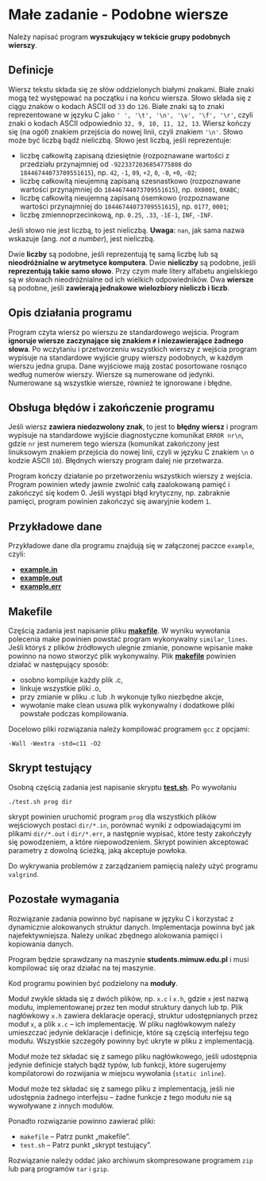 # Małe zadanie - Podobne wiersze

Należy napisać program **wyszukujący w tekście grupy podobnych wierszy**.

## Definicje

Wiersz tekstu składa się ze słów oddzielonych białymi znakami. Białe znaki mogą też występować na początku i na końcu wiersza. Słowo składa się z ciągu znaków o kodach ASCII od `33` do `126`. Białe znaki są to znaki reprezentowane w języku C jako `' ', '\t', '\n', '\v', '\f', '\r'`, czyli znaki o kodach ASCII odpowiednio `32, 9, 10, 11, 12, 13`. Wiersz kończy się (na ogół) znakiem przejścia do nowej linii, czyli znakiem `'\n'`. Słowo może być liczbą bądź nieliczbą. Słowo jest liczbą, jeśli reprezentuje:

- liczbę całkowitą zapisaną dziesiętnie (rozpoznawane wartości z przedziału przynajmniej od `-9223372036854775808` do `18446744073709551615`), np. `42`, `-1`, `09`, `+2`, `0`, `-0`, `+0`, `-02`;
- liczbę całkowitą nieujemną zapisaną szesnastkowo (rozpoznawane wartości przynajmniej do `18446744073709551615`), np. `0X0001`, `0XABC`;
- liczbę całkowitą nieujemną zapisaną ósemkowo (rozpoznawane wartości przynajmniej do `18446744073709551615`), np. `0177`, `0001`;
- liczbę zmiennoprzecinkową, np. `0.25`, `.33`, `-1E-1`, `INF`, `-INF`.

Jeśli słowo nie jest liczbą, to jest nieliczbą. **Uwaga**: `nan`, jak sama nazwa wskazuje (ang. *not a number*), jest nieliczbą.

Dwie **liczby** są podobne, jeśli reprezentują tę samą liczbę lub są **nieodróżnialne w arytmetyce komputera**. Dwie **nieliczby** są podobne, jeśli **reprezentują takie samo słowo**. Przy czym małe litery alfabetu angielskiego są w słowach nieodróżnialne od ich wielkich odpowiedników. Dwa **wiersze** są podobne, jeśli **zawierają jednakowe wielozbiory nieliczb i liczb**.

## Opis działania programu

Program czyta wiersz po wierszu ze standardowego wejścia. Program **ignoruje wiersze zaczynające się znakiem `#` i niezawierające żadnego słowa**. Po wczytaniu i przetworzeniu wszystkich wierszy z wejścia program wypisuje na standardowe wyjście grupy wierszy podobnych, w każdym wierszu jedna grupa. Dane wyjściowe mają zostać posortowane rosnąco według numerów wierszy. Wiersze są numerowane od jedynki. Numerowane są wszystkie wiersze, również te ignorowane i błędne.

## Obsługa błędów i zakończenie programu

Jeśli wiersz **zawiera niedozwolony znak**, to jest to **błędny wiersz** i program wypisuje na standardowe wyjście diagnostyczne komunikat `ERROR nr\n`, gdzie `nr` jest numerem tego wiersza (komunikat zakończony jest linuksowym znakiem przejścia do nowej linii, czyli w języku C znakiem `\n` o kodzie ASCII `10`). Błędnych wierszy program dalej nie przetwarza.

Program kończy działanie po przetworzeniu wszystkich wierszy z wejścia. Program powinien wtedy jawnie zwolnić całą zaalokowaną pamięć i zakończyć się kodem 0. Jeśli wystąpi błąd krytyczny, np. zabraknie pamięci, program powinien zakończyć się awaryjnie kodem `1`.

## Przykładowe dane

Przykładowe dane dla programu znajdują się w załączonej paczce `example`, czyli:
- [**example.in**](https://github.com/kfernandez31/IPP-1-Similar-Lines/blob/main/src/test/example.in)
- [**example.out**](https://github.com/kfernandez31/IPP-1-Similar-Lines/blob/main/src/test/example.out)
- [**example.err**](https://github.com/kfernandez31/IPP-1-Similar-Lines/blob/main/src/test/example.err)


## Makefile

Częścią zadania jest napisanie pliku [**makefile**](https://github.com/kfernandez31/IPP-1-Similar-Lines/blob/main/makefile). W wyniku wywołania polecenia make powinien powstać program wykonywalny `similar_lines`. Jeśli któryś z plików źródłowych ulegnie zmianie, ponowne wpisanie make powinno na nowo stworzyć plik wykonywalny. Plik [**makefile**](https://github.com/kfernandez31/IPP-1-Similar-Lines/blob/main/makefile) powinien działać w następujący sposób:

- osobno kompiluje każdy plik .c,
- linkuje wszystkie pliki .o,
- przy zmianie w pliku .c lub .h wykonuje tylko niezbędne akcje,
- wywołanie make clean usuwa plik wykonywalny i dodatkowe pliki powstałe podczas kompilowania.

Docelowo pliki rozwiązania należy kompilować programem `gcc` z opcjami:
```
-Wall -Wextra -std=c11 -O2
```

## Skrypt testujący

Osobną częścią zadania jest napisanie skryptu [**test.sh**](https://github.com/kfernandez31/IPP-1-Similar-Lines/blob/main/test.sh). Po wywołaniu
```
./test.sh prog dir
```
skrypt powinien uruchomić program `prog` dla wszystkich plików wejściowych postaci `dir/*.in`, porównać wyniki z odpowiadającymi im plikami `dir/*.out` i `dir/*.err`, a następnie wypisać, które testy zakończyły się powodzeniem, a które niepowodzeniem. Skrypt powinien akceptować parametry z dowolną ścieżką, jaką akceptuje powłoka.

Do wykrywania problemów z zarządzaniem pamięcią należy użyć programu `valgrind`.

## Pozostałe wymagania

Rozwiązanie zadania powinno być napisane w języku C i korzystać z dynamicznie alokowanych struktur danych. Implementacja powinna być jak najefektywniejsza. Należy unikać zbędnego alokowania pamięci i kopiowania danych.

Program będzie sprawdzany na maszynie **students.mimuw.edu.pl** i musi kompilować się oraz działać na tej maszynie.

Kod programu powinien być podzielony na **moduły**.

Moduł zwykle składa się z dwóch plików, np. `x.c` i `x.h`, gdzie `x` jest nazwą modułu, implementowanej przez ten moduł struktury danych lub tp. Plik nagłówkowy `x.h` zawiera deklaracje operacji, struktur udostępnianych przez moduł `x`, a plik `x.c` – ich implementację. W pliku nagłówkowym należy umieszczać jedynie deklaracje i definicje, które są częścią interfejsu tego modułu. Wszystkie szczegóły powinny być ukryte w pliku z implementacją.

Moduł może też składać się z samego pliku nagłówkowego, jeśli udostępnia jedynie definicje stałych bądź typów, lub funkcji, które sugerujemy kompilatorowi do rozwijania w miejscu wywołania (`static inline`).

Moduł może też składać się z samego pliku z implementacją, jeśli nie udostępnia żadnego interfejsu – żadne funkcje z tego modułu nie są wywoływane z innych modułów.

Ponadto rozwiązanie powinno zawierać pliki:
- `makefile` – Patrz punkt „makefile”.
- `test.sh` – Patrz punkt „skrypt testujący”.

Rozwiązanie należy oddać jako archiwum skompresowane programem `zip` lub parą programów `tar` i `gzip`.
